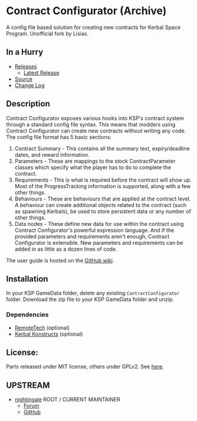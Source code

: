 # Contract Configurator (Archive)

A config file based solution for creating new contracts for Kerbal Space Program. Unofficial fork by Lisias.


## In a Hurry

* [Releases](./Archive)
	* [Latest Release](https://github.com/net-lisias-kspu/ContractConfigurator/releases)
* [Source](https://github.com/net-lisias-kspu/ContractConfigurator)
* [Change Log](./CHANGE_LOG.md)
 

## Description

Contract Configurator exposes various hooks into KSP's contract system through a standard config file syntax. This means that modders using Contract Configurator can create new contracts without writing any code. The config file format has 5 basic sections:

1. Contract Summary - This contains all the summary text, expiry/deadline dates, and reward information.
2. Parameters - These are mappings to the stock ContractParameter classes which specify what the player has to do to complete the contract.
3. Requirements - This is what is required before the contract will show up. Most of the ProgressTracking information is supported, along with a few other things.
4. Behaviours - These are behaviours that are applied at the contract level. A behaviour can create additional objects related to the contract (such as spawning Kerbals), be used to store persistent data or any number of other things.
5. Data nodes - These define new data for use within the contract using Contract Configurator's powerful expression language.
And if the provided parameters and requirements aren't enough, Contract Configurator is extensible. New parameters and requirements can be added in as little as a dozen lines of code.

The user guide is hosted on the [GitHub wiki](https://github.com/net.lisias-kspu/ContractConfigurator/wiki).


## Installation

In your KSP GameData folder, delete any existing `ContractConfigurator` folder. Download the zip file to your KSP GameData folder and unzip.﻿


### Dependencies

* [RemoteTech](https://forum.kerbalspaceprogram.com/index.php?/topic/139167-144-remotetech-v1812-2018-07-17/) (optional)
* [Kerbal Konstructs](https://forum.kerbalspaceprogram.com/index.php?/topic/151818-145-131-122-kerbal-konstructs-1454-18082018/) (optional)


## License:

Parts released under MIT license, others under GPLv2. See [here](./LICENSE).


## UPSTREAM

* [nightingale](https://forum.kerbalspaceprogram.com/index.php?/profile/119307-nightingale/) ROOT / CURRENT MAINTAINER
	+ [Forum](https://forum.kerbalspaceprogram.com/index.php?/topic/91625-142-contract-configurator-v1250-2018-04-15/)
	+ [GitHub](https://github.com/jrossignol/ContractConfigurator)
